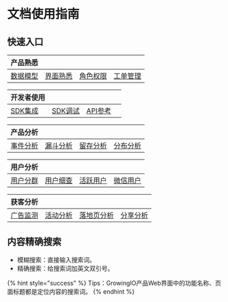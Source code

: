 # 文档使用指南

## 快速入口

| 产品熟悉 |  |  |  |
| :--- | :--- | :--- | :--- |
| [数据模型](introduction/datamodel/) | [界面熟悉](introduction/productknow.md) | [角色权限]() | [工单管理](product-manual/tickets/) |

| 开发者使用 |  |  |  |
| :--- | :--- | :--- | :--- |
| [SDK集成](kai-fa-zhe-wen-dang/sdkintegrated/) | [SDK调试](kai-fa-zhe-wen-dang/debugging/) | [API参考](kai-fa-zhe-wen-dang/api-reference/) |  |

| 产品分析 |  |  |  |
| :--- | :--- | :--- | :--- |
| [事件分析](product-manual/product-analysis/analysis-tool/event-analysis/) | [漏斗分析](product-manual/product-analysis/analysis-tool/funnel/) | [留存分析](product-manual/product-analysis/analysis-tool/retention/) | [分布分析](product-manual/product-analysis/analysis-tool/frequency/) |

| 用户分析 |  |  |  |
| :--- | :--- | :--- | :--- |
| [用户分群](product-manual/yong-hu-ku/yong-hu-fen-qun/segmentations/) | [用户细查](product-manual/yong-hu-ku/yong-hu-fen-qun/userinsights/) | [活跃用户](product-manual/yong-hu-ku/yong-hu-fen-xi/active-users/) | [微信用户](product-manual/yong-hu-ku/ye-wu-chang-jing/wx-user.md) |

| 获客分析 |  |  |  |
| :--- | :--- | :--- | :--- |
| [广告监测](product-manual-old/growing/ads/) | [活动分析](product-manual/growing/fen-xi/activities.md) | [落地页分析](product-manual/growing/fen-xi/landing.md) | [分享分析](product-manual/product-analysis/ye-wu-chang-jing/shareanalysis.md) |

## 内容精确搜索

* 模糊搜索：直接输入搜索词。
* 精确搜索：给搜索词加英文双引号。

{% hint style="success" %}
Tips：GrowingIO产品Web界面中的功能名称、页面标题都是定位内容的搜索词。
{% endhint %}


